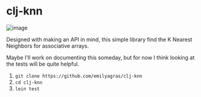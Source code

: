 # clj-knn

![image](https://user-images.githubusercontent.com/8107614/44235589-56593800-a1aa-11e8-8048-d5908c59a825.png)

Designed with making an API in mind, this simple library find the K Nearest Neighbors for associative arrays.

Maybe I'll work on documenting this someday, but for now I think looking at the tests will be quite helpful.

1. `git clone https://github.com/emilyagras/clj-knn`
2. `cd clj-knn`
3. `lein test`
